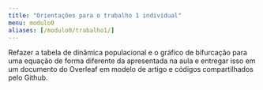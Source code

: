 ```yaml
---
title: "Orientações para o trabalho 1 individual"
menu: modulo0
aliases: [/modulo0/trabalho1/]
---
```


Refazer a tabela de dinâmica populacional e o gráfico de bifurcação para uma equação de forma diferente da apresentada na aula e entregar isso em um documento do Overleaf em modelo de artigo e códigos compartilhados pelo Github.